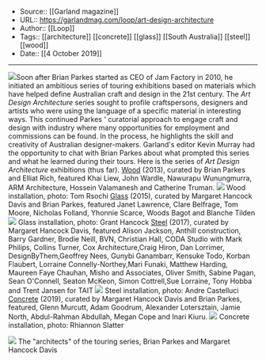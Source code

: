 ﻿
  * Source:: [[Garland magazine]]
  * URL:: https://garlandmag.com/loop/art-design-architecture
  * Author:: [[Loop]]
  * Tags:: [[architecture]] [[concrete]] [[glass]] [[South Australia]] [[steel]] [[wood]]
  * Date:: [[4 October 2019]]


* * *
[![](https://garlandmag.com/wp-content/uploads/2019/10/IMG_7467-1024x1001.jpg)](https://garlandmag.com/wp-content/uploads/2019/10/IMG_7467.jpg)Soon after Brian Parkes started as CEO of Jam Factory in 2010, he initiated an ambitious series of touring exhibitions based on materials which have helped define Australian craft and design in the 21st century.
The _Art Design Architecture_ series sought to profile craftspersons, designers and artists who were using the language of a specific material in interesting ways. This continued Parkes ' curatorial approach to engage craft and design with industry where many opportunities for employment and commissions can be found. In the process, he highlights the skill and creativity of Australian designer-makers.
Garland's editor Kevin Murray had the opportunity to chat with Brian Parkes about what prompted this series and what he learned during their tours.
Here is the series of _Art Design Architecture_ exhibitions (thus far).
[Wood](https://architectureau.com/articles/wood-art-design-architecture/) (2013), curated by Brian Parkes and Elliat Rich, featured Khai Liew, John Wardle, Nawurapu Wunungmurra, ARM Architecture, Hossein Valamanesh and Catherine Truman.
[![](https://garlandmag.com/wp-content/uploads/2019/09/Photo-by-Tom-Roschi-1-1024x682.jpg)](https://garlandmag.com/wp-content/uploads/2019/09/Photo-by-Tom-Roschi-1.jpg)
Wood installation, photo: Tom Rsochi
[Glass](http://glass-exhibition.jamfactory.com.au/) (2015), curated by Margaret Hancock Davis and Brian Parkes, featured Janet Lawrence, Clare Belfrage, Tom Moore, Nicholas Folland, Yhonnie Scarce, Woods Bagot and Blanche Tilden
[![](https://garlandmag.com/wp-content/uploads/2019/09/Photo-by-Grant-Hancock-1-1024x660.jpg)](https://garlandmag.com/wp-content/uploads/2019/09/Photo-by-Grant-Hancock-1.jpg)
Glass installation, photo: Grant Hancock
[Steel](https://www.steel-exhibition-jamfactory.com.au/) (2017), curated by Margaret Hancock Davis, featured Alison Jackson, Anthill construction, Barry Gardner, Brodie Neill, BVN, Christian Hall, CODA Studio with Mark Philips, Collins Turner, Cox Architecture,Craig Hiron, Dan Lorrimer, DesignByThem,Geoffrey Nees, Gunybi Ganambarr, Kensuke Todo, Korban Flaubert, Lorraine Connelly-Northey,Mari Funaki, Matthew Harding, Maureen Faye Chauhan, Misho and Associates, Oliver Smith, Sabine Pagan, Sean O'Connell, Seaton McKeon, Simon Cottrell,Sue Lorraine, Tony Hobba and Trent Jansen for TAIT
[![](https://garlandmag.com/wp-content/uploads/2019/09/Photo-by-Andre-Castellucci-1-1024x683.jpg)](https://garlandmag.com/wp-content/uploads/2019/09/Photo-by-Andre-Castellucci-1.jpg)
Steel installation, photo: Andre Castelluci
[Concrete](https://greenmagazine.com.au/concrete-art-design-architecture/) (2019), curated by Margaret Hancock Davis and Brian Parkes, featured, Glenn Murcutt, Adam Goodrum, Alexander Lotersztain, Jamie North, Abdul-Rahman Abdullah, Megan Cope and Inari Kiuru.
[![](https://garlandmag.com/wp-content/uploads/2019/09/Photo-by-Rhiannon-Slater-1-1024x683.jpg)](https://garlandmag.com/wp-content/uploads/2019/09/Photo-by-Rhiannon-Slater-1.jpg)
Concrete installation, photo: Rhiannon Slatter
 
[![](https://garlandmag.com/wp-content/uploads/2019/10/IMG_7463-274x300.jpg)](https://garlandmag.com/wp-content/uploads/2019/10/IMG_7463.jpg)
The "architects" of the touring series, Brian Parkes and Margaret Hancock Davis
 
 
